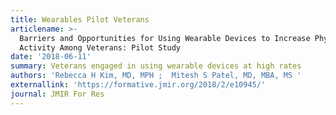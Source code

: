 ```yaml
---
title: Wearables Pilot Veterans
articlename: >-
  Barriers and Opportunities for Using Wearable Devices to Increase Physical
  Activity Among Veterans: Pilot Study
date: '2018-06-11'
summary: Veterans engaged in using wearable devices at high rates
authors: 'Rebecca H Kim, MD, MPH ;  Mitesh S Patel, MD, MBA, MS '
externallink: 'https://formative.jmir.org/2018/2/e10945/'
journal: JMIR For Res
---
```


